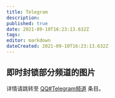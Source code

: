```yaml
---
title: Telegram
description: 
published: true
date: 2021-09-10T16:23:13.632Z
tags: 
editor: markdown
dateCreated: 2021-09-10T16:23:13.632Z
---
```


## 即时封锁部分频道的图片

详情请跳转至 [QQ#Telegram频道](company/腾讯/QQ.md#Telegram频道) 条目。
